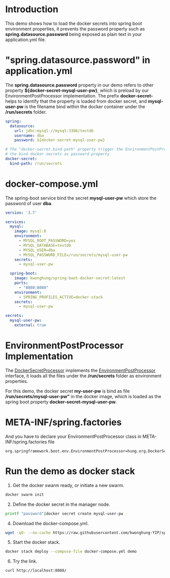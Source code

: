 # Introduction

This demo shows how to load the docker secrets into spring boot environment properties, it prevents the password property such as **spring.datasource.password** being exposed as plain text in your application.yml file.

# "spring.datasource.password" in application.yml 

The **spring.datasource.password** property in our demo refers to other property **${docker-secret-mysql-user-pw}**, which is preload by our EnvironmentPostProcessor implementation. The prefix **docker-secret-** helps to identify that the property is loaded from docker secret, and **mysql-user-pw** is the filename bind within the docker container under the **/run/secrets** folder.

```yaml
spring:
  datasource:
    url: jdbc:mysql://mysql:3306/testdb
    username: dba
    password: ${docker-secret-mysql-user-pw}

# The "docker-secret.bind-path" property trigger the EnvironmentPostProcessor to load 
# the bind docker secrets as password property
docker-secret:
  bind-path: /run/secrets
```

# docker-compose.yml

The spring-boot service bind the secret **mysql-user-pw** which store the password of user **dba**.

```yml
version: '3.7'

services:
  mysql:
    image: mysql:8
    environment:
      - MYSQL_ROOT_PASSWORD=yes
      - MYSQL_DATABASE=testdb
      - MYSQL_USER=dba
      - MYSQL_PASSWORD_FILE=/run/secrets/mysql-user-pw
    secrets:
      - mysql-user-pw

  spring-boot:
    image: kwonghung/spring-boot-docker-secret:latest
    ports:
      - "8080:8080"
    environment:
      - SPRING_PROFILES_ACTIVE=docker-stack
    secrets:
      - mysql-user-pw

secrets:
  mysql-user-pw:
    external: true
```

# EnvironmentPostProcessor Implementation

The [DockerSecretProcessor](/src/main/java/hung/org/DockerSecretProcessor.java) implements the [EnvironmentPostProcessor](https://docs.spring.io/spring-boot/docs/2.1.3.RELEASE/reference/htmlsingle/#howto-customize-the-environment-or-application-context) interface, it loads all the files under the **/run/secrets** folder as environment properties.

For this demo, the docker secret **my-user-pw** is bind as file **/run/secrets/mysql-user-pw"** in the docker image, which is loaded as the spring boot property **docker-secret-mysql-user-pw**.

# META-INF/spring.factories

And you have to declare your EnvironmentPostProcessor class in META-INF/spring.factories file

```properties
org.springframework.boot.env.EnvironmentPostProcessor=hung.org.DockerSecretProcessor
```

# Run the demo as docker stack

1. Get the docker swarm ready, or initiate a new swarm.

```bash
docker swarm init
```

2. Define the docker secret in the manager node.

```bash
printf "password"|docker secret create mysql-user-pw -
```

4. Download the docker-compose.yml.

```bash
wget -qO- --no-cache https://raw.githubusercontent.com/kwonghung-YIP/spring-boot-docker-secret/master/docker-compose.yml
```

5. Start the docker stack.

```bash
docker stack deploy --compose-file docker-compose.yml demo
```

6. Try the link.

```bash
curl http://localhost:8080/
```
